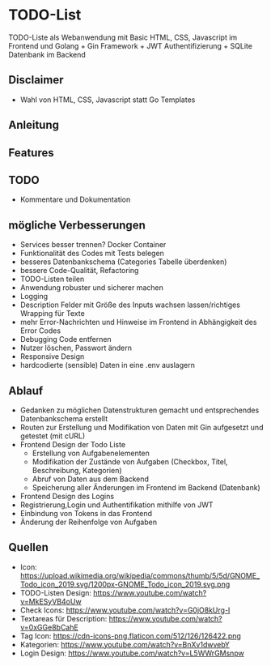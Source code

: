 
# TODO-List
TODO-Liste als Webanwendung mit Basic HTML, CSS, Javascript im Frontend und Golang + Gin Framework + JWT Authentifizierung + SQLite Datenbank im Backend

## Disclaimer
- Wahl von HTML, CSS, Javascript statt Go Templates

## Anleitung

## Features

## TODO
- Kommentare und Dokumentation

## mögliche Verbesserungen
- Services besser trennen? Docker Container
- Funktionalität des Codes mit Tests belegen
- besseres Datenbankschema (Categories Tabelle überdenken)
- bessere Code-Qualität, Refactoring
- TODO-Listen teilen
- Anwendung robuster und sicherer machen
- Logging
- Description Felder mit Größe des Inputs wachsen lassen/richtiges Wrapping für Texte
- mehr Error-Nachrichten und Hinweise im Frontend in Abhängigkeit des Error Codes
- Debugging Code entfernen
- Nutzer löschen, Passwort ändern
- Responsive Design
- hardcodierte (sensible) Daten in eine .env auslagern

## Ablauf
- Gedanken zu möglichen Datenstrukturen gemacht und entsprechendes Datenbankschema erstellt
- Routen zur Erstellung und Modifikation von Daten mit Gin aufgesetzt und getestet (mit cURL)
- Frontend Design der Todo Liste
  - Erstellung von Aufgabenelementen
  - Modifikation der Zustände von Aufgaben (Checkbox, Titel, Beschreibung, Kategorien)
  - Abruf von Daten aus dem Backend
  - Speicherung aller Änderungen im Frontend im Backend (Datenbank)
- Frontend Design des Logins
- Registrierung,Login und Authentifikation mithilfe von JWT
- Einbindung von Tokens in das Frontend
- Änderung der Reihenfolge von Aufgaben

## Quellen
- Icon: https://upload.wikimedia.org/wikipedia/commons/thumb/5/5d/GNOME_Todo_icon_2019.svg/1200px-GNOME_Todo_icon_2019.svg.png
- TODO-Listen Design: https://www.youtube.com/watch?v=MkESyVB4oUw
- Check Icons: https://www.youtube.com/watch?v=G0jO8kUrg-I
- Textareas für Description: https://www.youtube.com/watch?v=0xGGe8bCahE
- Tag Icon: https://cdn-icons-png.flaticon.com/512/126/126422.png
- Kategorien: https://www.youtube.com/watch?v=BnXv1dwvebY
- Login Design: https://www.youtube.com/watch?v=L5WWrGMsnpw
